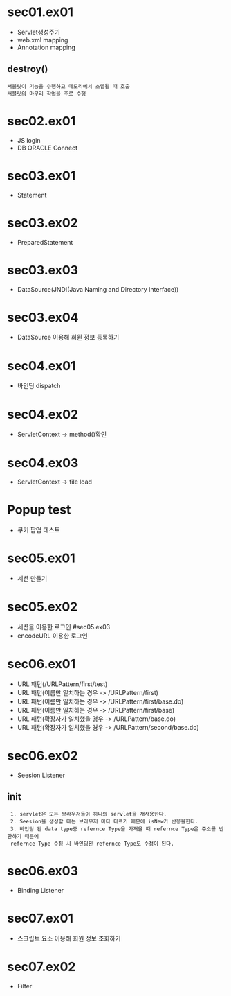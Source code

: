 # sec01.ex01
- Servlet생성주기
- web.xml mapping
- Annotation mapping
## destroy() 
```
서블릿이 기능을 수행하고 메모리에서 소멸될 때 호출 
서블릿의 마무리 작업을 주로 수행
```
# sec02.ex01
- JS login
- DB ORACLE Connect

# sec03.ex01
- Statement

# sec03.ex02
- PreparedStatement
# sec03.ex03
- DataSource(JNDI(Java Naming and Directory Interface))
# sec03.ex04
- DataSource 이용해 회원 정보 등록하기
# sec04.ex01
- 바인딩 dispatch
# sec04.ex02
- ServletContext -> method()확인
# sec04.ex03
- ServletContext -> file load
# Popup test
- 쿠키 팝업 테스트
# sec05.ex01
- 세션 만들기
# sec05.ex02
- 세션을 이용한 로그인
#sec05.ex03
- encodeURL 이용한 로그인
# sec06.ex01
- URL 패턴(/URLPattern/first/test)
- URL 패턴(이름만 일치하는 경우 -> /URLPattern/first)
- URL 패턴(이름만 일치하는 경우 -> /URLPattern/first/base.do)
- URL 패턴(이름만 일치하는 경우 -> /URLPattern/first/base)
- URL 패턴(확장자가 일치했을 경우 -> /URLPattern/base.do)
- URL 패턴(확장자가 일치했을 경우 -> /URLPattern/second/base.do)
# sec06.ex02
- Seesion Listener
## init
```
 1. servlet은 모든 브라우저들이 하나의 servlet을 재사용한다.
 2. Seesion을 생성할 때는 브라우저 마다 다르기 때문에 isNew가 반응을한다. 
 3. 바인딩 된 data type중 refernce Type을 가져올 때 refernce Type은 주소를 반환하기 때문에 
 refernce Type 수정 시 바인딩된 refernce Type도 수정이 된다.
 ```
# sec06.ex03
- Binding Listener
# sec07.ex01
- 스크립트 요소 이용해 회원 정보 조회하기
# sec07.ex02
- Filter
